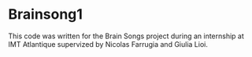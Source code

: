 # Brainsong1

This code was written for the Brain Songs project during an internship at IMT Atlantique supervized by Nicolas Farrugia and Giulia Lioi. 
